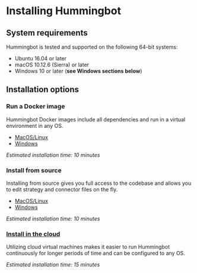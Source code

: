 # Installing Hummingbot

## System requirements

Hummingbot is tested and supported on the following 64-bit systems:

* Ubuntu 16.04 or later
* macOS 10.12.6 (Sierra) or later
* Windows 10 or later (**see Windows sections below**)

## Installation options

### Run a Docker image
Hummingbot Docker images include all dependencies and run in a virtual environment in any OS.

* [MacOS/Linux](/installation/docker_macOS_linux)
* [Windows](/installation/docker_windows)

*Estimated installation time: 10 minutes*

### Install from source
Installing from source gives you full access to the codebase and allows you to edit strategy and connector files on the fly.

* [MacOS/Linux](/installation/source)
* [Windows](/installation/windows)

*Estimated installation time: 10 minutes*

### [Install in the cloud](installation/cloud)
Utilizing cloud virtual machines makes it easier to run Hummingbot continuously for longer periods of time and can be configured to any OS.

*Estimated installation time: 15 minutes*
